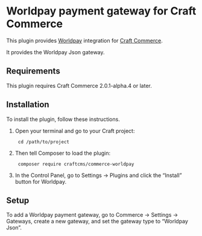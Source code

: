 Worldpay payment gateway for Craft Commerce
=======================

This plugin provides [Worldpay](https://www.worldpay.com/) integration for [Craft Commerce](https://craftcommerce.com/).

It provides the Worldpay Json gateway.

## Requirements

This plugin requires Craft Commerce 2.0.1-alpha.4 or later.

## Installation

To install the plugin, follow these instructions.

1. Open your terminal and go to your Craft project:

        cd /path/to/project

2. Then tell Composer to load the plugin:

        composer require craftcms/commerce-worldpay

3. In the Control Panel, go to Settings → Plugins and click the “Install” button for Worldpay.

## Setup

To add a Worldpay payment gateway, go to Commerce → Settings → Gateways, create a new gateway, and set the gateway type to “Worldpay Json”.
